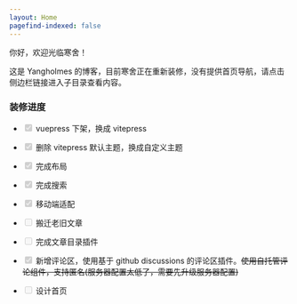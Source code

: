 ```yaml
---
layout: Home
pagefind-indexed: false
---
```


你好，欢迎光临寒舍！

这是 Yangholmes 的博客，目前寒舍正在重新装修，没有提供首页导航，请点击侧边栏链接进入子目录查看内容。

### 装修进度

- <input type="checkbox" disabled checked /> vuepress 下架，换成 vitepress

- <input type="checkbox" disabled checked /> 删除 vitepress 默认主题，换成自定义主题

- <input type="checkbox" disabled checked /> 完成布局

- <input type="checkbox" disabled checked /> 完成搜索

- <input type="checkbox" disabled checked /> 移动端适配

- <input type="checkbox" disabled /> 搬迁老旧文章

- <input type="checkbox" disabled /> 完成文章目录插件

- <input type="checkbox" disabled checked /> 新增评论区，使用基于 github discussions 的评论区插件。~~使用自托管评论组件，支持匿名(服务器配置太低了，需要先升级服务器配置)~~

- <input type="checkbox" disabled /> 设计首页
